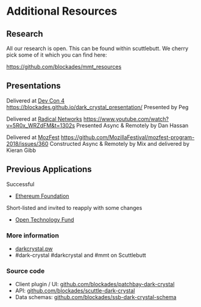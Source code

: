 # Additional Resources

## Research

All our research is open. This can be found within scuttlebutt.  We cherry pick some of it which you can find here:

https://github.com/blockades/mmt_resources

## Presentations

Delivered at [Dev Con 4](https://devcon4.ethereum.org/)
https://blockades.github.io/dark_crystal_presentation/
Presented by Peg

Delivered at [Radical Networks](https://radicalnetworks.org/)
https://www.youtube.com/watch?v=5R0x_WRZdFM&t=1302s
Presented Async & Remotely by Dan Hassan

Delivered at [MozFest](https://mozillafestival.org/)
https://github.com/MozillaFestival/mozfest-program-2018/issues/360
Constructed Async & Remotely by Mix and delivered by Kieran Gibb

## Previous Applications

Successful
- [Ethereum Foundation]()

Short-listed and invited to reapply with some changes
- [Open Technology Fund](https://github.com/blockades/mmt_resources/blob/master/open_tech_fund/application.md)

### More information

- [darkcrystal.pw](https://darkcrystal.pw)
- #dark-crystal #darkcrystal and #mmt on Scuttlebutt

### Source code

- Client plugin / UI: [github.com/blockades/patchbay-dark-crystal](https://github.com/blockades/patchbay-dark-crystal)
- API:  [github.com/blockades/scuttle-dark-crystal](http://github.com/blockades/scuttle-dark-crystal)
- Data schemas: [github.com/blockades/ssb-dark-crystal-schema](https://github.com/blockades/ssb-dark-crystal-schema)
